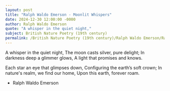 ```yaml
---
layout: post
title: "Ralph Waldo Emerson - Moonlit Whispers"
date: 2024-12-30 12:00:00 -0000
author: Ralph Waldo Emerson
quote: "A whisper in the quiet night,"
subject: British Nature Poetry (19th century)
permalink: /British Nature Poetry (19th century)/Ralph Waldo Emerson/Ralph Waldo Emerson - Moonlit Whispers
---
```


A whisper in the quiet night,
The moon casts silver, pure delight;
In darkness deep a glimmer glows,
A light that promises and knows.

Each star an eye that glimpses down,
Configuring the earth’s soft crown;
In nature's realm, we find our home,
Upon this earth, forever roam.

- Ralph Waldo Emerson
